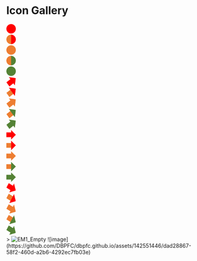 <html>
<head>
  <title>Public Icon Gallery</title>
</head>
<body>
  <h1>Icon Gallery</h1>
  
<div>
<img src="https://github.com/DBPFC/dbpfc.github.io/raw/main/R0_Dot_Icon_0.6cm.png" alt="R0_Dot_Icon_0.6cm" width = "25px" height="25px">
<br>
<img src="https://github.com/DBPFC/dbpfc.github.io/raw/main/AR0_Dot_Icon_0.6cm.png" alt="AR0_Dot_Icon_0.6cm" width = "25px" height="25px">
<br>
<img src="https://github.com/DBPFC/dbpfc.github.io/raw/main/A0_Dot_Icon_0.6cm.png" alt="A0_Dot_Icon_0.6cm" width = "25px" height="25px">
<br>
<img src="https://github.com/DBPFC/dbpfc.github.io/raw/main/AG0_Dot_Icon_0.6cm.png" alt="AG0_Dot_Icon_0.6cm" width = "25px" height="25px">
<br>
<img src="https://github.com/DBPFC/dbpfc.github.io/raw/main/G0_Dot_Icon_0.6cm.png" alt="G0_Dot_Icon_0.6cm" width = "25px" height="25px">
<br>
<img src="https://github.com/DBPFC/dbpfc.github.io/raw/main/R2_Arrow_Improved.png" alt="R2_Arrow_Improved" width = "25px" height="25px">
<br>
<img src="https://github.com/DBPFC/dbpfc.github.io/raw/main/AR2_Arrow_Improved.png" alt="AR2_Arrow_Improved" width = "25px" height="25px">
<br>
<img src="https://github.com/DBPFC/dbpfc.github.io/raw/main/A2_Arrow_Improved.png" alt="AR2_Arrow_Improved" width = "25px" height="25px">
<br>
<img src="https://github.com/DBPFC/dbpfc.github.io/raw/main/AG2_Arrow_Improved.png" alt="AG2_Arrow_Improved" width = "25px" height="25px">
<br>
<img src="https://github.com/DBPFC/dbpfc.github.io/raw/main/G2_Arrow_Improved.png" alt="G2_Arrow_Improved" width = "25px" height="25px">
<br>
<img src="https://github.com/DBPFC/dbpfc.github.io/raw/main/R3_Arrow_NoChange.png" alt="R3_Arrow_NoChange" width = "25px" height="25px">
<br>
<img src="https://github.com/DBPFC/dbpfc.github.io/raw/main/AR3_Arrow_NoChange.png" alt="AR3_Arrow_NoChange" width = "25px" height="25px">
<br>
<img src="https://github.com/DBPFC/dbpfc.github.io/raw/main/A3_Arrow_NoChange.png" alt="A3_Arrow_NoChange" width = "25px" height="25px">
<br>
<img src="https://github.com/DBPFC/dbpfc.github.io/raw/main/AG3_Arrow_NoChange.png" alt="AG3_Arrow_NoChange" width = "25px" height="25px">
<br>
<img src="https://github.com/DBPFC/dbpfc.github.io/raw/main/G3_Arrow_NoChange.png" alt="G3_Arrow_NoChange" width = "25px" height="25px">
<br>
<img src="https://github.com/DBPFC/dbpfc.github.io/raw/main/R4_Arrow_Diminished.png" alt="R4_Arrow_Diminished" width = "25px" height="25px">
<br>
<img src="https://github.com/DBPFC/dbpfc.github.io/raw/main/AR4_Arrow_Diminished.png" alt="AR4_Arrow_Diminished" width = "25px" height="25px">
<br>
<img src="https://github.com/DBPFC/dbpfc.github.io/raw/main/A4_Arrow_Diminished.png" alt="A4_Arrow_Diminished" width = "25px" height="25px">
<br>
<img src="https://github.com/DBPFC/dbpfc.github.io/raw/main/AG4_Arrow_Diminished.png" alt="R4_Arrow_Diminished" width = "25px" height="25px">
<br>
<img src="https://github.com/DBPFC/dbpfc.github.io/raw/main/G4_Arrow_Diminished.png" alt="G4_Arrow_Diminished" width = "25px" height="25px">
<br>>
<img src="https://github.com/DBPFC/dbpfc.github.io/raw/main/EM1_EMPTY.png" alt="EM1_Empty" width = "25px" height="25px">
![image](https://github.com/DBPFC/dbpfc.github.io/assets/142551446/dad28867-58f2-460d-a2b6-4292ec7fb03e)

</div>
</body>
</html>
